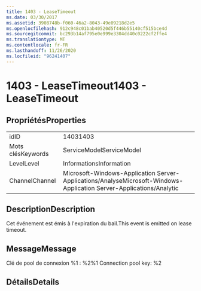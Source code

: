 ```yaml
---
title: 1403 - LeaseTimeout
ms.date: 03/30/2017
ms.assetid: 3908748b-f060-46a2-8043-49e09218d2e5
ms.openlocfilehash: 912c948c01bab40520d5f446b55140cf515bce4d
ms.sourcegitcommit: bc293b14af795e0e999e3304dd40c0222cf2ffe4
ms.translationtype: MT
ms.contentlocale: fr-FR
ms.lasthandoff: 11/26/2020
ms.locfileid: "96241407"
---
```

# <a name="1403---leasetimeout"></a><span data-ttu-id="ae0f4-102">1403 - LeaseTimeout</span><span class="sxs-lookup"><span data-stu-id="ae0f4-102">1403 - LeaseTimeout</span></span>

## <a name="properties"></a><span data-ttu-id="ae0f4-103">Propriétés</span><span class="sxs-lookup"><span data-stu-id="ae0f4-103">Properties</span></span>  
  
|||  
|-|-|  
|<span data-ttu-id="ae0f4-104">id</span><span class="sxs-lookup"><span data-stu-id="ae0f4-104">ID</span></span>|<span data-ttu-id="ae0f4-105">1403</span><span class="sxs-lookup"><span data-stu-id="ae0f4-105">1403</span></span>|  
|<span data-ttu-id="ae0f4-106">Mots clés</span><span class="sxs-lookup"><span data-stu-id="ae0f4-106">Keywords</span></span>|<span data-ttu-id="ae0f4-107">ServiceModel</span><span class="sxs-lookup"><span data-stu-id="ae0f4-107">ServiceModel</span></span>|  
|<span data-ttu-id="ae0f4-108">Level</span><span class="sxs-lookup"><span data-stu-id="ae0f4-108">Level</span></span>|<span data-ttu-id="ae0f4-109">Informations</span><span class="sxs-lookup"><span data-stu-id="ae0f4-109">Information</span></span>|  
|<span data-ttu-id="ae0f4-110">Channel</span><span class="sxs-lookup"><span data-stu-id="ae0f4-110">Channel</span></span>|<span data-ttu-id="ae0f4-111">Microsoft-Windows-Application Server-Applications/Analyse</span><span class="sxs-lookup"><span data-stu-id="ae0f4-111">Microsoft-Windows-Application Server-Applications/Analytic</span></span>|  
  
## <a name="description"></a><span data-ttu-id="ae0f4-112">Description</span><span class="sxs-lookup"><span data-stu-id="ae0f4-112">Description</span></span>  

 <span data-ttu-id="ae0f4-113">Cet événement est émis à l'expiration du bail.</span><span class="sxs-lookup"><span data-stu-id="ae0f4-113">This event is emitted on lease timeout.</span></span>  
  
## <a name="message"></a><span data-ttu-id="ae0f4-114">Message</span><span class="sxs-lookup"><span data-stu-id="ae0f4-114">Message</span></span>  

 <span data-ttu-id="ae0f4-115">Clé de pool de connexion %1 : %2</span><span class="sxs-lookup"><span data-stu-id="ae0f4-115">%1 Connection pool key: %2</span></span>  
  
## <a name="details"></a><span data-ttu-id="ae0f4-116">Détails</span><span class="sxs-lookup"><span data-stu-id="ae0f4-116">Details</span></span>
